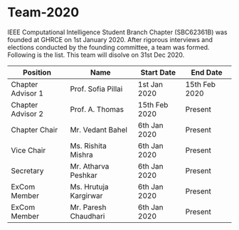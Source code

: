 # Team-2020

IEEE Computational Intelligence Student Branch Chapter (SBC62361B) was founded at GHRCE on 1st January 2020. After rigorous interviews and elections conducted by the founding committee, a team was formed. Following is the list.
This team will disolve on 31st Dec 2020. 

| Position | Name | Start Date | End Date | 
|----------|------|------------|-----------|
|Chapter Advisor 1 | Prof. Sofia Pillai | 1st Jan 2020 | 15th Feb 2020 |
|Chapter Advisor 2 | Prof. A. Thomas | 15th Feb 2020 | Present |
|Chapter Chair | Mr. Vedant Bahel | 6th Jan 2020 | Present |
|Vice Chair | Ms. Rishita Mishra | 6th Jan 2020 | Present |
|Secretary | Mr. Atharva Peshkar | 6th Jan 2020 | Present |
|ExCom Member | Ms. Hrutuja Kargirwar | 6th Jan 2020 | Present |  
|ExCom Member | Mr. Paresh Chaudhari | 6th Jan 2020 | Present |

